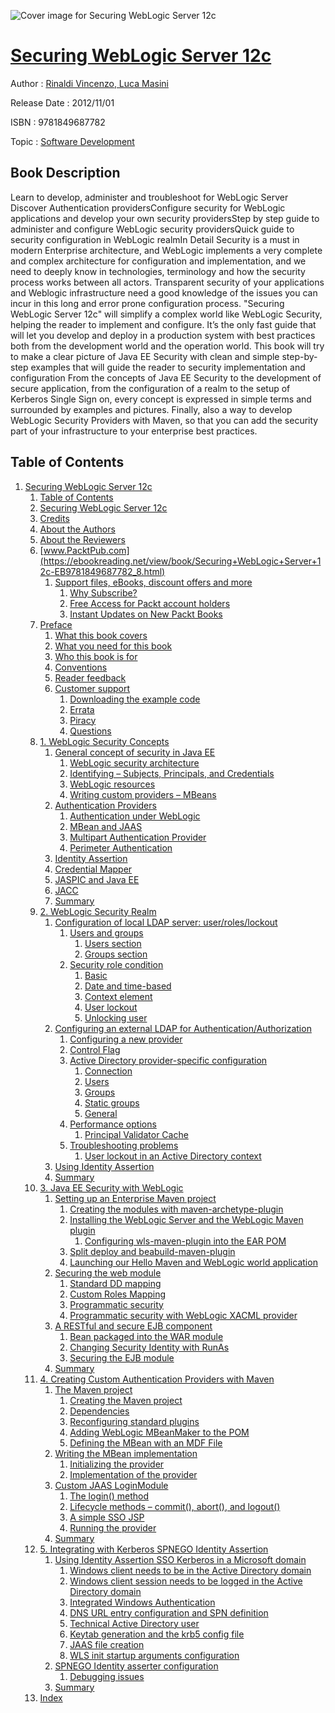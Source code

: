 ![Cover image for Securing WebLogic Server 12c](https://imgdetail.ebookreading.net/cover/cover/software_development/EB9781849687782.jpg)

[Securing WebLogic Server 12c](https://ebookreading.net/view/book/Securing+WebLogic+Server+12c-EB9781849687782_1.html "Securing WebLogic Server 12c")
====================================================================================================================

Author : [Rinaldi Vincenzo](https://ebookreading.net/search/author/Rinaldi+Vincenzo),[ Luca Masini](https://ebookreading.net/search/author/+Luca+Masini)

Release Date : 2012/11/01

ISBN : 9781849687782

Topic : [Software Development](https://ebookreading.net/search/category/software-development)

Book Description
-----------------

Learn to develop, administer and troubleshoot for WebLogic Server
Discover Authentication providersConfigure security for WebLogic applications and develop your own security providersStep by step guide to administer and configure WebLogic security providersQuick guide to security configuration in WebLogic realmIn Detail
Security is a must in modern Enterprise architecture, and WebLogic implements a very complete and complex architecture for configuration and implementation, and we need to deeply know in technologies, terminology and how the security process works between all actors. Transparent security of your applications and Weblogic infrastructure need a good knowledge of the issues you can incur in this long and error prone configuration process. 
"Securing WebLogic Server 12c" will simplify a complex world like WebLogic Security, helping the reader to implement and configure. It’s the only fast guide that will let you develop and deploy in a production system with best practices both from the development world and the operation world.
This book will try to make a clear picture of Java EE Security with clean and simple step-by-step examples that will guide the reader to security implementation and configuration
From the concepts of Java EE Security to the development of secure application, from the configuration of a realm to the setup of Kerberos Single Sign on, every concept is expressed in simple terms and surrounded by examples and pictures. Finally, also a way to develop WebLogic Security Providers with Maven, so that you can add the security part of your infrastructure to your enterprise best practices.
              
Table of Contents
-----------------

1. [Securing WebLogic Server 12c](https://ebookreading.net/view/book/Securing+WebLogic+Server+12c-EB9781849687782_3.html)
    1. [Table of Contents](https://ebookreading.net/view/book/Securing+WebLogic+Server+12c-EB9781849687782_2.html)
    1. [Securing WebLogic Server 12c](https://ebookreading.net/view/book/Securing+WebLogic+Server+12c-EB9781849687782_4.html)
    1. [Credits](https://ebookreading.net/view/book/Securing+WebLogic+Server+12c-EB9781849687782_5.html)
    1. [About the Authors](https://ebookreading.net/view/book/Securing+WebLogic+Server+12c-EB9781849687782_6.html)
    1. [About the Reviewers](https://ebookreading.net/view/book/Securing+WebLogic+Server+12c-EB9781849687782_7.html)
    1. [www.PacktPub.com](https://ebookreading.net/view/book/Securing+WebLogic+Server+12c-EB9781849687782_8.html)
        1. [Support files, eBooks, discount offers and more](https://ebookreading.net/view/book/Securing+WebLogic+Server+12c-EB9781849687782_8.html#ch00lvl1sec01)
            1. [Why Subscribe?](https://ebookreading.net/view/book/Securing+WebLogic+Server+12c-EB9781849687782_8.html#ch00lvl2sec01)
            1. [Free Access for Packt account holders](https://ebookreading.net/view/book/Securing+WebLogic+Server+12c-EB9781849687782_8.html#ch00lvl2sec02)
            1. [Instant Updates on New Packt Books](https://ebookreading.net/view/book/Securing+WebLogic+Server+12c-EB9781849687782_8.html#ch00lvl2sec03)
    1. [Preface](https://ebookreading.net/view/book/Securing+WebLogic+Server+12c-EB9781849687782_9.html)
        1. [What this book covers](https://ebookreading.net/view/book/Securing+WebLogic+Server+12c-EB9781849687782_9.html#ch00lvl1sec02)
        1. [What you need for this book](https://ebookreading.net/view/book/Securing+WebLogic+Server+12c-EB9781849687782_10.html)
        1. [Who this book is for](https://ebookreading.net/view/book/Securing+WebLogic+Server+12c-EB9781849687782_11.html)
        1. [Conventions](https://ebookreading.net/view/book/Securing+WebLogic+Server+12c-EB9781849687782_12.html)
        1. [Reader feedback](https://ebookreading.net/view/book/Securing+WebLogic+Server+12c-EB9781849687782_13.html)
        1. [Customer support](https://ebookreading.net/view/book/Securing+WebLogic+Server+12c-EB9781849687782_14.html)
            1. [Downloading the example code](https://ebookreading.net/view/book/Securing+WebLogic+Server+12c-EB9781849687782_14.html#ch00lvl2sec04)
            1. [Errata](https://ebookreading.net/view/book/Securing+WebLogic+Server+12c-EB9781849687782_14.html#ch00lvl2sec05)
            1. [Piracy](https://ebookreading.net/view/book/Securing+WebLogic+Server+12c-EB9781849687782_14.html#ch00lvl2sec06)
            1. [Questions](https://ebookreading.net/view/book/Securing+WebLogic+Server+12c-EB9781849687782_14.html#ch00lvl2sec07)
    1. [1. WebLogic Security Concepts](https://ebookreading.net/view/book/Securing+WebLogic+Server+12c-EB9781849687782_15.html)
        1. [General concept of security in Java EE](https://ebookreading.net/view/book/Securing+WebLogic+Server+12c-EB9781849687782_15.html#ch01lvl1sec08)
            1. [WebLogic security architecture](https://ebookreading.net/view/book/Securing+WebLogic+Server+12c-EB9781849687782_15.html#ch01lvl2sec08)
            1. [Identifying – Subjects, Principals, and Credentials](https://ebookreading.net/view/book/Securing+WebLogic+Server+12c-EB9781849687782_15.html#ch01lvl2sec09)
            1. [WebLogic resources](https://ebookreading.net/view/book/Securing+WebLogic+Server+12c-EB9781849687782_15.html#ch01lvl2sec10)
            1. [Writing custom providers – MBeans](https://ebookreading.net/view/book/Securing+WebLogic+Server+12c-EB9781849687782_15.html#ch01lvl2sec11)
        1. [Authentication Providers](https://ebookreading.net/view/book/Securing+WebLogic+Server+12c-EB9781849687782_16.html)
            1. [Authentication under WebLogic](https://ebookreading.net/view/book/Securing+WebLogic+Server+12c-EB9781849687782_16.html#ch01lvl2sec12)
            1. [MBean and JAAS](https://ebookreading.net/view/book/Securing+WebLogic+Server+12c-EB9781849687782_16.html#ch01lvl2sec13)
            1. [Multipart Authentication Provider](https://ebookreading.net/view/book/Securing+WebLogic+Server+12c-EB9781849687782_16.html#ch01lvl2sec14)
            1. [Perimeter Authentication](https://ebookreading.net/view/book/Securing+WebLogic+Server+12c-EB9781849687782_16.html#ch01lvl2sec15)
        1. [Identity Assertion](https://ebookreading.net/view/book/Securing+WebLogic+Server+12c-EB9781849687782_17.html)
        1. [Credential Mapper](https://ebookreading.net/view/book/Securing+WebLogic+Server+12c-EB9781849687782_18.html)
        1. [JASPIC and Java EE](https://ebookreading.net/view/book/Securing+WebLogic+Server+12c-EB9781849687782_19.html)
        1. [JACC](https://ebookreading.net/view/book/Securing+WebLogic+Server+12c-EB9781849687782_20.html)
        1. [Summary](https://ebookreading.net/view/book/Securing+WebLogic+Server+12c-EB9781849687782_21.html)
    1. [2. WebLogic Security Realm](https://ebookreading.net/view/book/Securing+WebLogic+Server+12c-EB9781849687782_22.html)
        1. [Configuration of local LDAP server: user/roles/lockout](https://ebookreading.net/view/book/Securing+WebLogic+Server+12c-EB9781849687782_22.html#ch02lvl1sec16)
            1. [Users and groups](https://ebookreading.net/view/book/Securing+WebLogic+Server+12c-EB9781849687782_22.html#ch02lvl2sec16)
                1. [Users section](https://ebookreading.net/view/book/Securing+WebLogic+Server+12c-EB9781849687782_22.html#ch02lvl3sec01)
                1. [Groups section](https://ebookreading.net/view/book/Securing+WebLogic+Server+12c-EB9781849687782_22.html#ch02lvl3sec02)
            1. [Security role condition](https://ebookreading.net/view/book/Securing+WebLogic+Server+12c-EB9781849687782_22.html#ch02lvl2sec17)
                1. [Basic](https://ebookreading.net/view/book/Securing+WebLogic+Server+12c-EB9781849687782_22.html#ch02lvl3sec03)
                1. [Date and time-based](https://ebookreading.net/view/book/Securing+WebLogic+Server+12c-EB9781849687782_22.html#ch02lvl3sec04)
                1. [Context element](https://ebookreading.net/view/book/Securing+WebLogic+Server+12c-EB9781849687782_22.html#ch02lvl3sec05)
                1. [User lockout](https://ebookreading.net/view/book/Securing+WebLogic+Server+12c-EB9781849687782_22.html#ch02lvl3sec06)
                1. [Unlocking user](https://ebookreading.net/view/book/Securing+WebLogic+Server+12c-EB9781849687782_22.html#ch02lvl3sec07)
        1. [Configuring an external LDAP for Authentication/Authorization](https://ebookreading.net/view/book/Securing+WebLogic+Server+12c-EB9781849687782_23.html)
            1. [Configuring a new provider](https://ebookreading.net/view/book/Securing+WebLogic+Server+12c-EB9781849687782_23.html#ch02lvl2sec18)
            1. [Control Flag](https://ebookreading.net/view/book/Securing+WebLogic+Server+12c-EB9781849687782_23.html#ch02lvl2sec19)
            1. [Active Directory provider-specific configuration](https://ebookreading.net/view/book/Securing+WebLogic+Server+12c-EB9781849687782_23.html#ch02lvl2sec20)
                1. [Connection](https://ebookreading.net/view/book/Securing+WebLogic+Server+12c-EB9781849687782_23.html#ch02lvl3sec08)
                1. [Users](https://ebookreading.net/view/book/Securing+WebLogic+Server+12c-EB9781849687782_23.html#ch02lvl3sec09)
                1. [Groups](https://ebookreading.net/view/book/Securing+WebLogic+Server+12c-EB9781849687782_23.html#ch02lvl3sec10)
                1. [Static groups](https://ebookreading.net/view/book/Securing+WebLogic+Server+12c-EB9781849687782_23.html#ch02lvl3sec11)
                1. [General](https://ebookreading.net/view/book/Securing+WebLogic+Server+12c-EB9781849687782_23.html#ch02lvl3sec12)
            1. [Performance options](https://ebookreading.net/view/book/Securing+WebLogic+Server+12c-EB9781849687782_23.html#ch02lvl2sec21)
                1. [Principal Validator Cache](https://ebookreading.net/view/book/Securing+WebLogic+Server+12c-EB9781849687782_23.html#ch02lvl3sec13)
            1. [Troubleshooting problems](https://ebookreading.net/view/book/Securing+WebLogic+Server+12c-EB9781849687782_23.html#ch02lvl2sec22)
                1. [User lockout in an Active Directory context](https://ebookreading.net/view/book/Securing+WebLogic+Server+12c-EB9781849687782_23.html#ch02lvl3sec14)
        1. [Using Identity Assertion](https://ebookreading.net/view/book/Securing+WebLogic+Server+12c-EB9781849687782_24.html)
        1. [Summary](https://ebookreading.net/view/book/Securing+WebLogic+Server+12c-EB9781849687782_25.html)
    1. [3. Java EE Security with WebLogic](https://ebookreading.net/view/book/Securing+WebLogic+Server+12c-EB9781849687782_26.html)
        1. [Setting up an Enterprise Maven project](https://ebookreading.net/view/book/Securing+WebLogic+Server+12c-EB9781849687782_26.html#ch03lvl1sec21)
            1. [Creating the modules with maven-archetype-plugin](https://ebookreading.net/view/book/Securing+WebLogic+Server+12c-EB9781849687782_26.html#ch03lvl2sec23)
            1. [Installing the WebLogic Server and the WebLogic Maven plugin](https://ebookreading.net/view/book/Securing+WebLogic+Server+12c-EB9781849687782_26.html#ch03lvl2sec24)
                1. [Configuring wls-maven-plugin into the EAR POM](https://ebookreading.net/view/book/Securing+WebLogic+Server+12c-EB9781849687782_26.html#ch03lvl3sec15)
            1. [Split deploy and beabuild-maven-plugin](https://ebookreading.net/view/book/Securing+WebLogic+Server+12c-EB9781849687782_26.html#ch03lvl2sec25)
            1. [Launching our Hello Maven and WebLogic world application](https://ebookreading.net/view/book/Securing+WebLogic+Server+12c-EB9781849687782_26.html#ch03lvl2sec26)
        1. [Securing the web module](https://ebookreading.net/view/book/Securing+WebLogic+Server+12c-EB9781849687782_27.html)
            1. [Standard DD mapping](https://ebookreading.net/view/book/Securing+WebLogic+Server+12c-EB9781849687782_27.html#ch03lvl2sec27)
            1. [Custom Roles Mapping](https://ebookreading.net/view/book/Securing+WebLogic+Server+12c-EB9781849687782_27.html#ch03lvl2sec28)
            1. [Programmatic security](https://ebookreading.net/view/book/Securing+WebLogic+Server+12c-EB9781849687782_27.html#ch03lvl2sec29)
            1. [Programmatic security with WebLogic XACML provider](https://ebookreading.net/view/book/Securing+WebLogic+Server+12c-EB9781849687782_27.html#ch03lvl2sec30)
        1. [A RESTful and secure EJB component](https://ebookreading.net/view/book/Securing+WebLogic+Server+12c-EB9781849687782_28.html)
            1. [Bean packaged into the WAR module](https://ebookreading.net/view/book/Securing+WebLogic+Server+12c-EB9781849687782_28.html#ch03lvl2sec31)
            1. [Changing Security Identity with RunAs](https://ebookreading.net/view/book/Securing+WebLogic+Server+12c-EB9781849687782_28.html#ch03lvl2sec32)
            1. [Securing the EJB module](https://ebookreading.net/view/book/Securing+WebLogic+Server+12c-EB9781849687782_28.html#ch03lvl2sec33)
        1. [Summary](https://ebookreading.net/view/book/Securing+WebLogic+Server+12c-EB9781849687782_29.html)
    1. [4. Creating Custom Authentication Providers with Maven](https://ebookreading.net/view/book/Securing+WebLogic+Server+12c-EB9781849687782_30.html)
        1. [The Maven project](https://ebookreading.net/view/book/Securing+WebLogic+Server+12c-EB9781849687782_30.html#ch04lvl1sec26)
            1. [Creating the Maven project](https://ebookreading.net/view/book/Securing+WebLogic+Server+12c-EB9781849687782_30.html#ch04lvl2sec34)
            1. [Dependencies](https://ebookreading.net/view/book/Securing+WebLogic+Server+12c-EB9781849687782_30.html#ch04lvl2sec35)
            1. [Reconfiguring standard plugins](https://ebookreading.net/view/book/Securing+WebLogic+Server+12c-EB9781849687782_30.html#ch04lvl2sec36)
            1. [Adding WebLogic MBeanMaker to the POM](https://ebookreading.net/view/book/Securing+WebLogic+Server+12c-EB9781849687782_30.html#ch04lvl2sec37)
            1. [Defining the MBean with an MDF File](https://ebookreading.net/view/book/Securing+WebLogic+Server+12c-EB9781849687782_30.html#ch04lvl2sec38)
        1. [Writing the MBean implementation](https://ebookreading.net/view/book/Securing+WebLogic+Server+12c-EB9781849687782_31.html)
            1. [Initializing the provider](https://ebookreading.net/view/book/Securing+WebLogic+Server+12c-EB9781849687782_31.html#ch04lvl2sec39)
            1. [Implementation of the provider](https://ebookreading.net/view/book/Securing+WebLogic+Server+12c-EB9781849687782_31.html#ch04lvl2sec40)
        1. [Custom JAAS LoginModule](https://ebookreading.net/view/book/Securing+WebLogic+Server+12c-EB9781849687782_32.html)
            1. [The login() method](https://ebookreading.net/view/book/Securing+WebLogic+Server+12c-EB9781849687782_32.html#ch04lvl2sec41)
            1. [Lifecycle methods – commit(), abort(), and logout()](https://ebookreading.net/view/book/Securing+WebLogic+Server+12c-EB9781849687782_32.html#ch04lvl2sec42)
            1. [A simple SSO JSP](https://ebookreading.net/view/book/Securing+WebLogic+Server+12c-EB9781849687782_32.html#ch04lvl2sec43)
            1. [Running the provider](https://ebookreading.net/view/book/Securing+WebLogic+Server+12c-EB9781849687782_32.html#ch04lvl2sec44)
        1. [Summary](https://ebookreading.net/view/book/Securing+WebLogic+Server+12c-EB9781849687782_33.html)
    1. [5. Integrating with Kerberos SPNEGO Identity Assertion](https://ebookreading.net/view/book/Securing+WebLogic+Server+12c-EB9781849687782_34.html)
        1. [Using Identity Assertion SSO Kerberos in a Microsoft domain](https://ebookreading.net/view/book/Securing+WebLogic+Server+12c-EB9781849687782_34.html#ch05lvl1sec31)
            1. [Windows client needs to be in the Active Directory domain](https://ebookreading.net/view/book/Securing+WebLogic+Server+12c-EB9781849687782_34.html#ch05lvl2sec45)
            1. [Windows client session needs to be logged in the Active Directory domain](https://ebookreading.net/view/book/Securing+WebLogic+Server+12c-EB9781849687782_34.html#ch05lvl2sec46)
            1. [Integrated Windows Authentication](https://ebookreading.net/view/book/Securing+WebLogic+Server+12c-EB9781849687782_34.html#ch05lvl2sec47)
            1. [DNS URL entry configuration and SPN definition](https://ebookreading.net/view/book/Securing+WebLogic+Server+12c-EB9781849687782_34.html#ch05lvl2sec48)
            1. [Technical Active Directory user](https://ebookreading.net/view/book/Securing+WebLogic+Server+12c-EB9781849687782_34.html#ch05lvl2sec49)
            1. [Keytab generation and the krb5 config file](https://ebookreading.net/view/book/Securing+WebLogic+Server+12c-EB9781849687782_34.html#ch05lvl2sec50)
            1. [JAAS file creation](https://ebookreading.net/view/book/Securing+WebLogic+Server+12c-EB9781849687782_34.html#ch05lvl2sec51)
            1. [WLS init startup arguments configuration](https://ebookreading.net/view/book/Securing+WebLogic+Server+12c-EB9781849687782_34.html#ch05lvl2sec52)
        1. [SPNEGO Identity asserter configuration](https://ebookreading.net/view/book/Securing+WebLogic+Server+12c-EB9781849687782_35.html)
            1. [Debugging issues](https://ebookreading.net/view/book/Securing+WebLogic+Server+12c-EB9781849687782_35.html#ch05lvl2sec53)
        1. [Summary](https://ebookreading.net/view/book/Securing+WebLogic+Server+12c-EB9781849687782_36.html)
    1. [Index](https://ebookreading.net/view/book/Securing+WebLogic+Server+12c-EB9781849687782_37.html)
